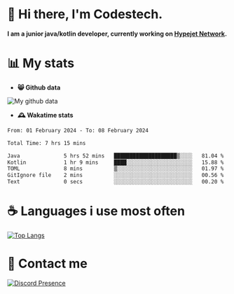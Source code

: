 # 👋 Hi there, I'm Codestech.
**I am a junior java/kotlin developer, currently working on [Hypejet Network](https://github.com/Hypejet).**

# 📊 My stats
- **😸 Github data**

![My github data](https://github-readme-stats.vercel.app/api?username=Codestech1&count_private=true&include_all_commits=true&theme=codeSTACKr)

- **🕰️ Wakatime stats**
<!--START_SECTION:waka-->

```txt
From: 01 February 2024 - To: 08 February 2024

Total Time: 7 hrs 15 mins

Java              5 hrs 52 mins   ████████████████████▒░░░░   81.04 %
Kotlin            1 hr 9 mins     ████░░░░░░░░░░░░░░░░░░░░░   15.88 %
TOML              8 mins          ▒░░░░░░░░░░░░░░░░░░░░░░░░   01.97 %
GitIgnore file    2 mins          ░░░░░░░░░░░░░░░░░░░░░░░░░   00.56 %
Text              0 secs          ░░░░░░░░░░░░░░░░░░░░░░░░░   00.20 %
```

<!--END_SECTION:waka-->

# ☕ Languages i use most often
[![Top Langs](https://github-readme-stats.vercel.app/api/top-langs/?username=Codestech1&layout=compact&langs_count=8&exclude_repo=window5000.github.io&theme=codeSTACKr)](https://github.com/anuraghazra/github-readme-stats)

# 💬 Contact me
[![Discord Presence](https://lanyard.cnrad.dev/api/650718742157852740)](https://discord.com/users/650718742157852740)
</br>
